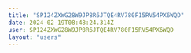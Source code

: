 ```yaml
---
title: "SP124ZXWG28W9JP8R6JTQE4RV780F15RV54PX6WQD"
date: 2024-02-19T08:48:24.314Z
user: SP124ZXWG28W9JP8R6JTQE4RV780F15RV54PX6WQD
layout: "users"
---
```

    